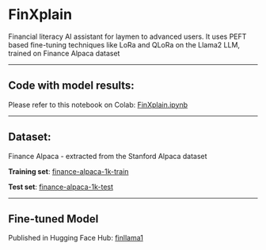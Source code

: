 # FinXplain

Financial literacy AI assistant for laymen to advanced users. It uses PEFT based fine-tuning techniques like LoRa and QLoRa on the Llama2 LLM, trained on Finance Alpaca dataset

_____

## Code with model results:

Please refer to this notebook on Colab: [FinXplain.ipynb](https://colab.research.google.com/drive/1kvz6OB8x1WvaEwCKCOQy3VXceLvcoBQU?usp=sharing)

_____

## Dataset:
Finance Alpaca - extracted from the Stanford Alpaca dataset

  
  **Training set**: [finance-alpaca-1k-train](https://huggingface.co/datasets/poornima9348/finance-alpaca-1k-train)
  
  **Test set**: [finance-alpaca-1k-test](https://huggingface.co/datasets/poornima9348/finance-alpaca-1k-test)

_____

## Fine-tuned Model
Published in Hugging Face Hub: [finllama1](https://huggingface.co/poornima9348/finllama1)
